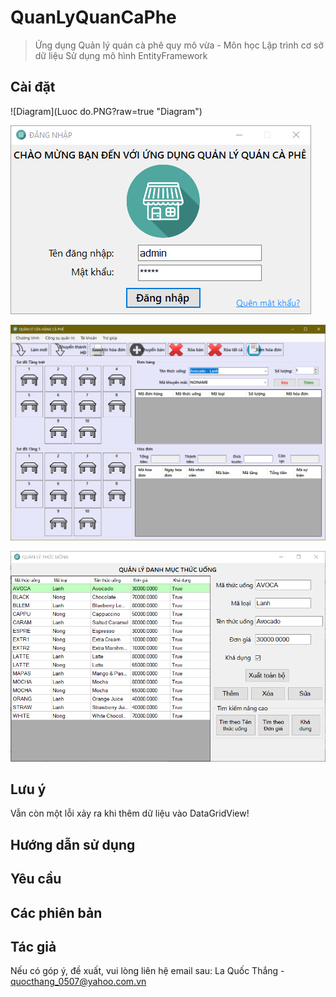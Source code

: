# QuanLyQuanCaPhe
> Ứng dụng Quản lý quán cà phê quy mô vừa - Môn học Lập trình cơ sở dữ liệu
Sử dụng mô hình EntityFramework

## Cài đặt

![Diagram](Luoc do.PNG?raw=true "Diagram")

![Login Form](Capture-1.PNG?raw=true "Login Form")

![Main Form](Capture-2.PNG?raw=true "Main Form")

![Drink Form](Capture-3.PNG?raw=true "Drink Form")

## Lưu ý

Vẫn còn một lỗi xảy ra khi thêm dữ liệu vào DataGridView!

## Hướng dẫn sử dụng

## Yêu cầu

## Các phiên bản

## Tác giả

Nếu có góp ý, đề xuất, vui lòng liên hệ email sau:
La Quốc Thắng - quocthang_0507@yahoo.com.vn